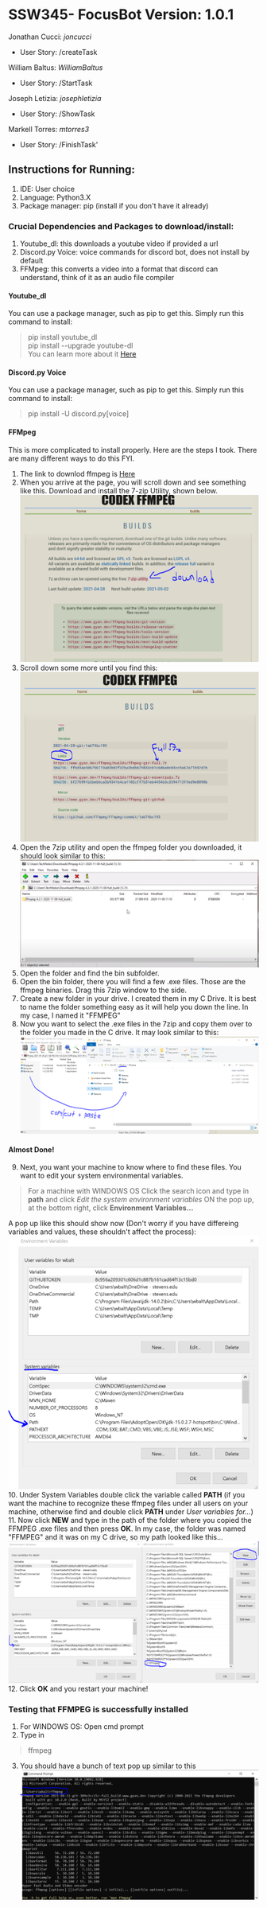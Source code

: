 # SSW345- FocusBot Version: 1.0.1  

Jonathan Cucci: *joncucci*
- User Story: /createTask

William Baltus: *WilliamBaltus*
- User Story: /StartTask

Joseph Letizia: *josephletizia*
- User Story: /ShowTask

Markell Torres: *mtorres3*
- User Story: /FinishTask'


## Instructions for Running:

1. IDE: User choice  
2. Language: Python3.X  
3. Package manager: pip (install if you don't have it already)

### Crucial Dependencies and Packages to download/install:

1. Youtube_dl: this downloads a youtube video if provided a url
2. Discord.py Voice: voice commands for discord bot, does not install by default
3. FFMpeg: this converts a video into a format that discord can understand, think of it as an audio file compiler

#### Youtube_dl  
You can use a package manager, such as pip to get this. Simply run this command to install:
> pip install youtube_dl  
> pip install --upgrade youtube-dl  
You can learn more about it [Here](https://pypi.org/project/youtube_dl/)    

#### Discord.py Voice  
You can use a package manager, such as pip to get this. Simply run this command to install:
> pip install -U discord.py[voice]  

#### FFMpeg 
This is more complicated to install properly. Here are the steps I took. There are many different ways to do this FYI. 
1. The link to downlod ffmpeg is [Here](https://www.gyan.dev/ffmpeg/builds/)
2. When you arrive at the page, you will scroll down and see something like this. Download and install the 7-zip Utility, shown below.
  ![FFMpeg home page](images/7zip-ffmpeg.PNG)  
3. Scroll down some more until you find this:  
  ![FFMpeg full download link](images/full-ffmpeg.PNG)  
4. Open the 7zip utility and open the ffmpeg folder you downloaded, it should look similar to this:
  ![7zip-open download](images/7zip-open.PNG)
5. Open the folder and find the bin subfolder. 
6. Open the bin folder, there you will find a few .exe files. Those are the ffmpeg binaries. Drag this 7zip window to the side. 
7. Create a new folder in your drive. I created them in my C Drive. It is best to name the folder something easy as it will help you down the line. In my case, I named it "FFMPEG"
8. Now you want to select the .exe files in the 7zip and copy them over to the folder you made in the C drive. It may look similar to this:
  ![7zip .exe to C drive](images/copy-ffmpeg.PNG)
 
#### Almost Done!
9. Next, you want your machine to know where to find these files. You want to edit your system environmental variables. 
>For a machine with WINDOWS OS
>Click the search icon and type in **path** and click _Edit the system environment variables_
>ON the pop up, at the bottom right, click **Environment Variables...**   

A pop up like this should show now (Don't worry if you have differeing variables and values, these shouldn't affect the process): 
  ![environment pop up](images/environ-pop.PNG)  
10. Under System Variables double click the variable called **PATH** (if you want the machine to recognize these ffmpeg files under all users on your machine, otherwise find and double click **PATH** under _User variables for..._)  
11. Now click **NEW** and type in the path of the folder where you copied the FFMPEG .exe files and then press **OK**. In my case, the folder was named "FFMPEG" and it was on my C drive, so my path looked like this...
   ![Path variable](images/ffmpeg-path.PNG)  
12. Click **OK** and you restart your machine! 

### Testing that FFMPEG is successfully installed
1. For WINDOWS OS: Open cmd prompt 
2. Type in 
>ffmpeg
3. You should have a bunch of text pop up similar to this
  ![ffmpeg test](images/ffmpeg-test.PNG)

 

